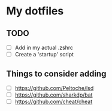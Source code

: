 # My dotfiles

## TODO
- [ ] Add in my actual .zshrc
- [ ] Create a 'startup' script

## Things to consider adding
- [ ] https://github.com/Peltoche/lsd
- [ ] https://github.com/sharkdp/bat
- [ ] https://github.com/cheat/cheat
